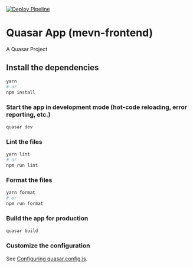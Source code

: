 [![Deploy Pipeline](https://github.com/VictorEspejo/mevn-frontend/actions/workflows/pipeline.yml/badge.svg)](https://github.com/VictorEspejo/mevn-frontend/actions/workflows/pipeline.yml)



# Quasar App (mevn-frontend)

A Quasar Project

## Install the dependencies
```bash
yarn
# or
npm install
```

### Start the app in development mode (hot-code reloading, error reporting, etc.)
```bash
quasar dev
```


### Lint the files
```bash
yarn lint
# or
npm run lint
```


### Format the files
```bash
yarn format
# or
npm run format
```



### Build the app for production
```bash
quasar build
```

### Customize the configuration
See [Configuring quasar.config.js](https://v2.quasar.dev/quasar-cli-vite/quasar-config-js).
